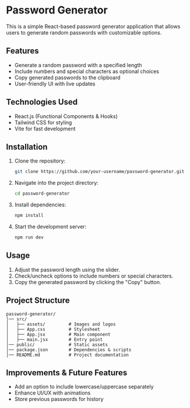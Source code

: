 # Password Generator

This is a simple React-based password generator application that allows users to generate random passwords with customizable options.

## Features
- Generate a random password with a specified length
- Include numbers and special characters as optional choices
- Copy generated passwords to the clipboard
- User-friendly UI with live updates

## Technologies Used
- React.js (Functional Components & Hooks)
- Tailwind CSS for styling
- Vite for fast development

## Installation
1. Clone the repository:
   ```sh
   git clone https://github.com/your-username/password-generator.git
   ```
2. Navigate into the project directory:
   ```sh
   cd password-generator
   ```
3. Install dependencies:
   ```sh
   npm install
   ```
4. Start the development server:
   ```sh
   npm run dev
   ```

## Usage
1. Adjust the password length using the slider.
2. Check/uncheck options to include numbers or special characters.
3. Copy the generated password by clicking the "Copy" button.

## Project Structure
```
password-generator/
│── src/
│   ├── assets/         # Images and logos
│   ├── App.css         # Stylesheet
│   ├── App.jsx         # Main component
│   ├── main.jsx        # Entry point
│── public/             # Static assets
│── package.json        # Dependencies & scripts
│── README.md           # Project documentation
```

## Improvements & Future Features
- Add an option to include lowercase/uppercase separately
- Enhance UI/UX with animations
- Store previous passwords for history
